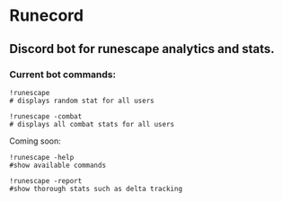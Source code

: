 # Runecord

## Discord bot for runescape analytics and stats.

### Current bot commands:
```
!runescape
# displays random stat for all users

!runescape -combat
# displays all combat stats for all users
```

Coming soon:
```
!runescape -help
#show available commands

!runescape -report
#show thorough stats such as delta tracking

```
